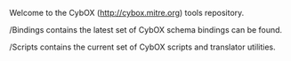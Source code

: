 Welcome to the CybOX (http://cybox.mitre.org) tools repository. 

/Bindings contains the latest set of CybOX schema bindings can be found. 

/Scripts contains the current set of CybOX scripts and translator utilities.

